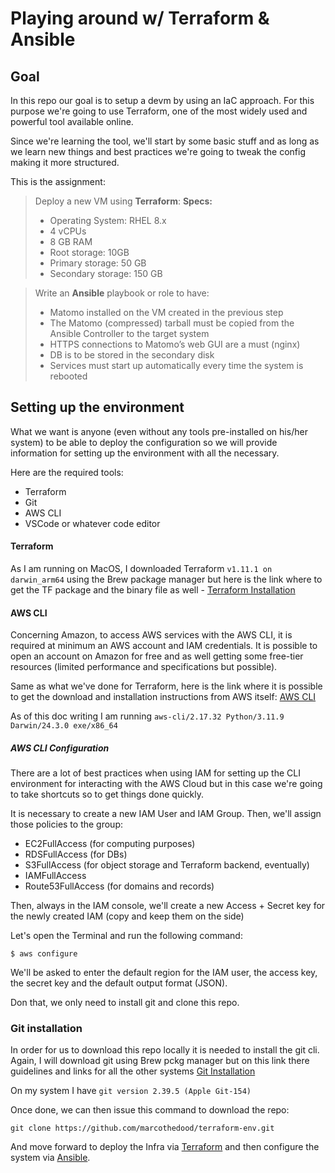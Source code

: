 # Playing around w/ Terraform & Ansible

## Goal
In this repo our goal is to setup a devm by using an IaC approach. 
For this purpose we're going to use Terraform, one of the most widely used and powerful tool available online.

Since we're learning the tool, we'll start by some basic stuff and as long as we learn new things and best practices we're going to tweak the config making it more structured.

This is the assignment:

>Deploy a new VM using __Terraform__:
>__Specs:__
>* Operating System: RHEL 8.x
>* 4 vCPUs
>* 8 GB RAM
>* Root storage: 10GB
>* Primary storage: 50 GB
>* Secondary storage: 150 GB

>Write an __Ansible__ playbook or role to have:
>* Matomo installed on the VM created in the previous step
>* The Matomo (compressed) tarball must be copied from the Ansible Controller to the target system
>* HTTPS connections to Matomo’s web GUI are a must (nginx)
>* DB is to be stored in the secondary disk
>* Services must start up automatically every time the system is rebooted


## Setting up the environment

What we want is anyone (even without any tools pre-installed on his/her system) to be able to deploy the configuration so we will provide information for setting up the environment with all the necessary.

Here are the required tools:

* Terraform 
* Git
* AWS CLI
* VSCode or whatever code editor

#### Terraform

As I am running on MacOS, I downloaded Terraform ```v1.11.1
on darwin_arm64```  using the Brew package manager but here is the link where to get the TF package and the binary file as well - [Terraform Installation](https://developer.hashicorp.com/terraform/install?product_intent=terraform)

#### AWS CLI

Concerning Amazon, to access AWS services with the AWS CLI, it is required at minimum an AWS account and IAM credentials. It is possible to open an account on Amazon for free and as well getting some free-tier resources (limited performance and specifications but possible).

Same as what we've done for Terraform, here is the link where it is possible to get the download and installation instructions from AWS itself:
[AWS CLI](https://docs.aws.amazon.com/cli/latest/userguide/getting-started-install.html)

As of this doc writing I am running ```aws-cli/2.17.32 Python/3.11.9 Darwin/24.3.0 exe/x86_64```

##### AWS CLI Configuration

There are a lot of best practices when using IAM for setting up the CLI environment for interacting with the AWS Cloud but in this case we're going to take shortcuts so to get things done quickly.

It is necessary to create a new IAM User and IAM Group.
Then, we'll assign those policies to the group:

* EC2FullAccess (for computing purposes)
* RDSFullAccess (for DBs)
* S3FullAccess (for object storage and Terraform backend, eventually)
* IAMFullAccess
* Route53FullAccess (for domains and records)

Then, always in the IAM console, we'll create a new Access + Secret key for the newly created IAM (copy and keep them on the side)

Let's open the Terminal and run the following command:

```$ aws configure```

We'll be asked to enter the default region for the IAM user, the access key, the secret key and the default output format (JSON).

Don that, we only need to install git and clone this repo.

### Git installation

In order for us to download this repo locally it is needed to install the git cli.
Again, I will download git using Brew pckg manager but on this link there guidelines and links for all the other systems [Git Installation](https://github.com/git-guides/install-git)

On my system I have ```git version 2.39.5 (Apple Git-154)```

Once done, we can then issue this command to download the repo:

```git clone https://github.com/marcothedood/terraform-env.git```

And move forward to deploy the Infra via [Terraform][terraform] and then configure the system via [Ansible][ansible].

[terraform]: ./docs/terraform-bootstrap/README.md
[ansible]: ./docs/ansible-playbook/README.md
